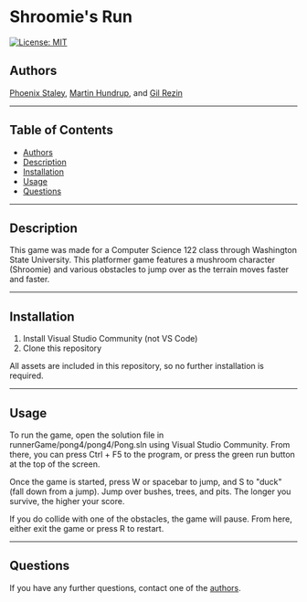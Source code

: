 # Shroomie's Run
[![License: MIT](https://img.shields.io/badge/License-MIT-yellow.svg)](https://opensource.org/licenses/MIT)

## Authors
[Phoenix Staley](https://github.com/Phoenix-Staley), [Martin Hundrup](https://github.com/martinhundrup), and [Gil Rezin](https://github.com/gilrezin)

---

## Table of Contents

- [Authors](#authors)
- [Description](#description)
- [Installation](#installation)
- [Usage](#usage)
- [Questions](#questions)

---

## Description
This game was made for a Computer Science 122 class through Washington State University. This platformer game features a mushroom character (Shroomie) and various obstacles to jump over as the terrain moves faster and faster.

---

## Installation

1) Install Visual Studio Community (not VS Code)
2) Clone this repository

All assets are included in this repository, so no further installation is required.

---

## Usage

To run the game, open the solution file in runnerGame/pong4/pong4/Pong.sln using Visual Studio Community. From there, you can press Ctrl + F5 to the program, or press the green run button at the top of the screen.

Once the game is started, press W or spacebar to jump, and S to "duck" (fall down from a jump). Jump over bushes, trees, and pits. The longer you survive, the higher your score.

If you do collide with one of the obstacles, the game will pause. From here, either exit the game or press R to restart.

---

## Questions

If you have any further questions, contact one of the [authors](#authors).
